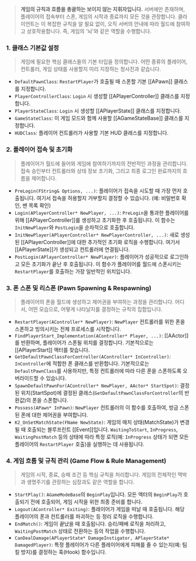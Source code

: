 > **게임의 규칙과 흐름을 총괄하는 보이지 않는 지휘자입니다.** 서버에만 존재하며, 플레이어의 접속부터 스폰, 게임의 시작과 종료까지 모든 것을 관장합니다. 클라이언트는 이 복잡한 규칙을 알 필요 없이, 오직 서버의 안내에 따라 월드에 참여하고 상호작용합니다. 즉, 게임의 '뇌'와 같은 역할을 수행합니다.
 
### **1. 클래스 기본값 설정**
> 게임에 필요한 핵심 클래스들의 기본 타입을 정의합니다. 어떤 종류의 플레이어, 컨트롤러, 게임 상태를 사용할지 미리 지정하는 청사진과 같습니다.
* `DefaultPawnClass`: `RestartPlayer`가 호출될 때 스폰할 기본 [[APawn]] 클래스를 지정합니다.
* `PlayerControllerClass`: `Login` 시 생성할 [[APlayerController]] 클래스를 지정합니다.
* `PlayerStateClass`: `Login` 시 생성할 [[APlayerState]] 클래스를 지정합니다.
* `GameStateClass`: 이 게임 모드와 함께 사용할 [[AGameStateBase]] 클래스를 지정합니다.
* `HUDClass`: 플레이어 컨트롤러가 사용할 기본 HUD 클래스를 지정합니다.

### **2. 플레이어 접속 및 초기화**
> 플레이어가 월드에 들어와 게임에 참여하기까지의 전반적인 과정을 관리합니다. 접속 승인부터 컨트롤러와 상태 정보 초기화, 그리고 최종 로그인 완료까지의 흐름을 제어합니다.
* `PreLogin(FString& Options, ...)`:
	플레이어가 접속을 시도할 때 가장 먼저 호출됩니다. 여기서 접속을 허용할지 거부할지 결정할 수 있습니다. (예: 비밀번호 확인, 밴 목록 확인)
* `Login(APlayerController* NewPlayer, ...)`:
	`PreLogin`을 통과한 플레이어를 위해 [[APlayerController]]를 생성하고 초기화한 후 호출됩니다. 이 함수는 `InitNewPlayer`와 `PostLogin`을 순차적으로 호출합니다.
* `InitNewPlayer(APlayerController* NewPlayerController, ...)`:
	새로 생성된 [[APlayerController]]에 대한 추가적인 초기화 로직을 수행합니다. 여기서 [[APlayerState]]가 생성되고 컨트롤러에 연결됩니다.
* `PostLogin(APlayerController* NewPlayer)`:
	플레이어가 성공적으로 로그인하고 모든 초기화가 끝난 후 호출됩니다. 이 함수가 플레이어를 월드에 스폰시키는 `RestartPlayer`를 호출하는 가장 일반적인 위치입니다.

### **3. 폰 스폰 및 리스폰 (Pawn Spawning & Respawning)**
> 플레이어의 폰을 월드에 생성하고 제어권을 부여하는 과정을 관리합니다. 어디서, 어떤 모습으로, 어떻게 나타날지를 결정하는 규칙의 집합입니다.
* `RestartPlayer(AController* NewPlayer)`:
	`NewPlayer` 컨트롤러를 위한 폰을 스폰하고 빙의시키는 전체 프로세스를 시작합니다.
* `FindPlayerStart_Implementation(AController* Player, ...)`:
	[[AActor]]를 반환하며, 플레이어가 스폰될 위치를 결정합니다. 기본적으로는 [[APlayerStart]] 액터를 찾습니다.
* `GetDefaultPawnClassForController(AController* InController)`:
	`InController`에 적합한 폰 클래스를 반환합니다. 기본적으로는 `DefaultPawnClass`를 사용하지만, 특정 컨트롤러에 따라 다른 폰을 스폰하도록 오버라이드할 수 있습니다.
* `SpawnDefaultPawnFor(AController* NewPlayer, AActor* StartSpot)`:
	결정된 위치(StartSpot)에 결정된 클래스(`GetDefaultPawnClassForController`의 반환값)의 폰을 스폰합니다.
* `Possess(APawn* InPawn)`: `NewPlayer` 컨트롤러의 이 함수를 호출하여, 방금 스폰된 폰에 대한 제어권을 부여합니다.
* `K2_OnSetMatchState(FName NewState)`:
	게임의 매치 상태(MatchState)가 변경될 때 호출되는 블루프린트 [[Event]]입니다. `WaitingToStart`, `InProgress`, `WaitingPostMatch` 등의 상태에 따라 특정 로직(예: `InProgress` 상태가 되면 모든 플레이어의 `RestartPlayer` 호출)을 실행하는 데 사용됩니다.

### **4. 게임 흐름 및 규칙 관리 (Game Flow & Rule Management)**
> 게임의 시작, 종료, 승패 조건 등 핵심 규칙을 처리합니다. 게임의 전체적인 맥박과 생명주기를 관장하는 심장과도 같은 역할을 합니다.
* `StartPlay()`: `AGameModeBase`의 `BeginPlay`입니다. 모든 액터의 `BeginPlay`가 호출되기 전에 호출되어, 게임 시작을 위한 최종 준비를 합니다.
* `Logout(AController* Exiting)`:
	플레이어가 게임을 떠날 때 호출됩니다. 해당 플레이어의 폰과 컨트롤러를 파괴하는 등 정리 로직을 수행합니다.
* `EndMatch()`:
	게임이 끝났을 때 호출됩니다. 승리/패배 로직을 처리하고, `WaitingPostMatch` 상태로 전환하는 등의 작업을 수행합니다.
* `CanDealDamage(APlayerState* DamageInstigator, APlayerState* DamagedPlayer)`:
	특정 플레이어가 다른 플레이어에게 피해를 줄 수 있는지(예: 팀킬 방지)를 결정하는 훅(Hook) 함수입니다.